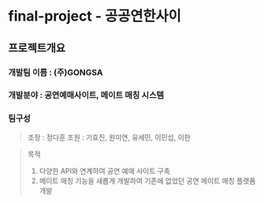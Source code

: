 # final-project - 공공연한사이
</hr>


## 프로젝트개요
### 개발팀 이름 : (주)GONGSA
### 개발분야 : 공연예매사이트, 메이트 매칭 시스템
### 팀구성 
> 조장 : 정다훈
> 조원 : 기효진, 원미연, 유세민, 이민섭, 이한

> 목적
> 1. 다양한 API와 연계하여 공연 예매 사이트 구축
> 2. 메이트 매칭 기능을 새롭게 개발하여 기존에 없었던 공연 메이트 매칭 플랫폼 개발
